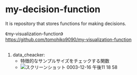 # my-decision-function
It is repository that stores functions for making decisions.

《my-visualization-function》  
https://github.com/tomohiko9090/my-visualization-function  
<br>

1. data_cheacker:
    - 特徴的なサンプルサイズをチェックする関数
    - ![スクリーンショット 0003-12-16 午後11 18 58](https://user-images.githubusercontent.com/66200485/146388777-06050b1f-8f31-4f27-9636-5dcd00ec53b4.png)


